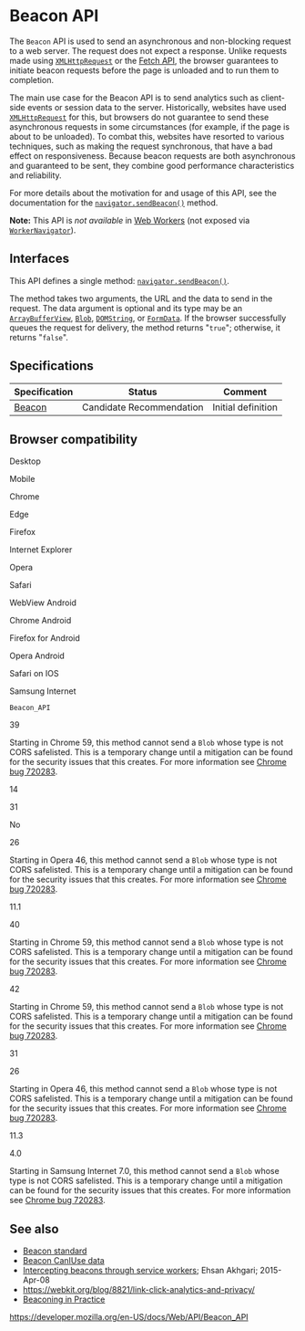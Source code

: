 # Beacon API

The `Beacon` API is used to send an asynchronous and non-blocking request to a web server. The request does not expect a response. Unlike requests made using [`XMLHttpRequest`](xmlhttprequest) or the [Fetch API](fetch_api), the browser guarantees to initiate beacon requests before the page is unloaded and to run them to completion.

The main use case for the Beacon API is to send analytics such as client-side events or session data to the server. Historically, websites have used [`XMLHttpRequest`](xmlhttprequest) for this, but browsers do not guarantee to send these asynchronous requests in some circumstances (for example, if the page is about to be unloaded). To combat this, websites have resorted to various techniques, such as making the request synchronous, that have a bad effect on responsiveness. Because beacon requests are both asynchronous and guaranteed to be sent, they combine good performance characteristics and reliability.

For more details about the motivation for and usage of this API, see the documentation for the [`navigator.sendBeacon()`](navigator/sendbeacon) method.

**Note:** This API is _not available_ in [Web Workers](web_workers_api) (not exposed via [`WorkerNavigator`](workernavigator)).

## Interfaces

This API defines a single method: [`navigator.sendBeacon()`](navigator/sendbeacon).

The method takes two arguments, the URL and the data to send in the request. The data argument is optional and its type may be an [`ArrayBufferView`](arraybufferview), [`Blob`](blob), [`DOMString`](domstring), or [`FormData`](formdata). If the browser successfully queues the request for delivery, the method returns "`true`"; otherwise, it returns "`false`".

## Specifications

<table><thead><tr class="header"><th>Specification</th><th>Status</th><th>Comment</th></tr></thead><tbody><tr class="odd"><td><a href="https://w3c.github.io/beacon/">Beacon</a></td><td><span class="spec-cr">Candidate Recommendation</span></td><td>Initial definition</td></tr></tbody></table>

## Browser compatibility

Desktop

Mobile

Chrome

Edge

Firefox

Internet Explorer

Opera

Safari

WebView Android

Chrome Android

Firefox for Android

Opera Android

Safari on IOS

Samsung Internet

`Beacon_API`

39

Starting in Chrome 59, this method cannot send a `Blob` whose type is not CORS safelisted. This is a temporary change until a mitigation can be found for the security issues that this creates. For more information see [Chrome bug 720283](https://crbug.com/720283).

14

31

No

26

Starting in Opera 46, this method cannot send a `Blob` whose type is not CORS safelisted. This is a temporary change until a mitigation can be found for the security issues that this creates. For more information see [Chrome bug 720283](https://crbug.com/720283).

11.1

40

Starting in Chrome 59, this method cannot send a `Blob` whose type is not CORS safelisted. This is a temporary change until a mitigation can be found for the security issues that this creates. For more information see [Chrome bug 720283](https://crbug.com/720283).

42

Starting in Chrome 59, this method cannot send a `Blob` whose type is not CORS safelisted. This is a temporary change until a mitigation can be found for the security issues that this creates. For more information see [Chrome bug 720283](https://crbug.com/720283).

31

26

Starting in Opera 46, this method cannot send a `Blob` whose type is not CORS safelisted. This is a temporary change until a mitigation can be found for the security issues that this creates. For more information see [Chrome bug 720283](https://crbug.com/720283).

11.3

4.0

Starting in Samsung Internet 7.0, this method cannot send a `Blob` whose type is not CORS safelisted. This is a temporary change until a mitigation can be found for the security issues that this creates. For more information see [Chrome bug 720283](https://crbug.com/720283).

## See also

- [Beacon standard](https://w3c.github.io/beacon/)
- [Beacon CanIUse data](https://caniuse.com/#search=beacon)
- [Intercepting beacons through service workers](https://ehsanakhgari.org/blog/2015-04-08/intercepting-beacons-through-service-workers); Ehsan Akhgari; 2015-Apr-08
- <https://webkit.org/blog/8821/link-click-analytics-and-privacy/>
- [Beaconing in Practice](https://calendar.perfplanet.com/2020/beaconing-in-practice/)

<a href="https://developer.mozilla.org/en-US/docs/Web/API/Beacon_API" class="_attribution-link">https://developer.mozilla.org/en-US/docs/Web/API/Beacon_API</a>
